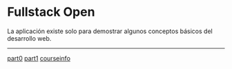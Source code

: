# Fullstack Open
La aplicación existe solo para demostrar algunos conceptos básicos del desarrollo web.

---

[part0](./part0)
[part1](./part1)
    [courseinfo](./part1/courseinfo)